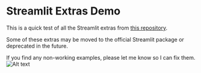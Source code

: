# Streamlit Extras Demo  

This is a quick test of all the Streamlit extras from [this repository](https://arnaudmiribel.github.io/streamlit-extras/).  

Some of these extras may be moved to the official Streamlit package or deprecated in the future.  

If you find any non-working examples, please let me know so I can fix them.  
![Alt text](https://upload.cc/i1/2025/02/14/vCqtjR.png)
